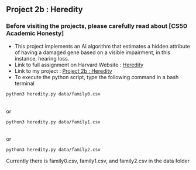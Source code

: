 ## Project 2b : Heredity <br/>
### Before visiting the projects, please carefully read about [CS50 Academic Honesty]
- This project implements an AI algorithm that estimates a hidden attribute of having a damaged gene based on a visible impairment, in this instance, hearing loss. <br/>
- Link to full assignment on Harvard Website : [Heredity](https://cs50.harvard.edu/ai/2020/projects/2/heredity/) <br/>
- Link to my project : [Project 2b : Heredity](https://github.com/Lim-Calculus/Project-CS50AI/tree/main/Week%202%20:%20Uncertainty/Project%202b%20:%20Heredity)
- To execute the python script, type the following command in a bash terminal <br/>

```bash
python3 heredity.py data/family0.csv 
```
<br/> or <br/> 

```bash
python3 heredity.py data/family1.csv 
```
<br/> or <br/> 

```bash
python3 heredity.py data/family2.csv 
```

Currently there is family0.csv, family1.csv, and family2.csv in the data folder
